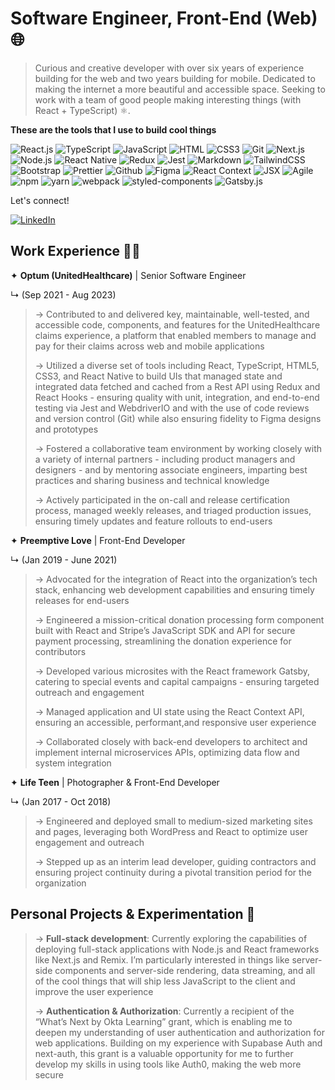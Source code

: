 # Software Engineer, Front-End (Web) 🌐

> Curious and creative developer with over six years of experience building for the web and two years building for mobile. Dedicated to making the internet a more beautiful and accessible space. Seeking to work with a team of good people making interesting things (with React + TypeScript) ⚛️.

**These are the tools that I use to build cool things**

![React.js](https://img.shields.io/badge/React.js-0081CB?style=flat-square&logo=react&logoColor=61DAFB)
![TypeScript](https://img.shields.io/badge/TypeScript-007ACC?style=flat-square&logo=typescript&logoColor=white)
![JavaScript](https://img.shields.io/badge/JavaScript-F7DF1E?style=flat-square&logo=javascript&logoColor=black)
![HTML](https://img.shields.io/badge/HTML5-E34F26?style=flat-square&logo=html5&logoColor=white)
![CSS3](https://img.shields.io/badge/CSS3-1572B6?style=flat-square&logo=css3&logoColor=white)
![Git](https://img.shields.io/badge/Git-F05032?style=flat-square&logo=git&logoColor=white)
![Next.js](https://img.shields.io/badge/Next.js-000000?style=flat-square&logo=next.js&logoColor=white)
![Node.js](https://img.shields.io/badge/Node.js-43853D?style=flat-square&logo=node.js&logoColor=white)
![React Native](https://img.shields.io/badge/React_Native-0081CB?style=flat-square&logo=react&logoColor=61DAFB)
![Redux](https://img.shields.io/badge/Redux-593D88?style=flat-square&logo=redux&logoColor=white)
![Jest](https://img.shields.io/badge/Jest-C21325?style=flat-square&logo=jest&logoColor=white)
![Markdown](https://img.shields.io/badge/Markdown-000000?style=flat-square&logo=markdown&logoColor=white)
![TailwindCSS](https://img.shields.io/badge/Tailwind_CSS-38B2AC?style=flat-square&logo=tailwind-css&logoColor=white)
![Bootstrap](https://img.shields.io/badge/Bootstrap-563D7C?style=flat-square&logo=bootstrap&logoColor=white)
![Prettier](https://img.shields.io/badge/Prettier-F7B93E?style=flat-square&logo=prettier&logoColor=white)
![Github](https://img.shields.io/badge/Github-181717?style=flat-square&logo=github&logoColor=white)
![Figma](https://img.shields.io/badge/Figma-F24E1E?style=flat-square&logo=figma&logoColor=white)
![React Context](https://img.shields.io/badge/React_Context-0081CB?style=flat-square&logo=react&logoColor=61DAFB)
![JSX](https://img.shields.io/badge/JSX-0081CB?style=flat-square&logo=react&logoColor=61DAFB)
![Agile](https://img.shields.io/badge/Agile-0095D5?style=flat-square&logo=jira-software&logoColor=white)
![npm](https://img.shields.io/badge/npm-CB3837?style=flat-square&logo=npm&logoColor=white)
![yarn](https://img.shields.io/badge/yarn-2C8EBB?style=flat-square&logo=yarn&logoColor=white)
![webpack](https://img.shields.io/badge/webpack-8DD6F9?style=flat-square&logo=webpack&logoColor=black)
![styled-components](https://img.shields.io/badge/styled_components-DB7093?style=flat-square&logo=styled-components&logoColor=white)
![Gatsby.js](https://img.shields.io/badge/Gatsby.js-663399?style=flat-square&logo=gatsby&logoColor=white)

Let's connect!

[![LinkedIn](https://img.shields.io/badge/LinkedIn-0077B5?style=flat-square&logo=linkedin&logoColor=white)](https://www.linkedin.com/in/joesanchezjr)

## Work Experience 👨‍💻

✦ **Optum (UnitedHealthcare)** | Senior Software Engineer 

↳ (Sep 2021 - Aug 2023)
> → Contributed to and delivered key, maintainable, well-tested, and accessible code, components, and features for the UnitedHealthcare claims experience, a platform that enabled members to manage and pay for their claims across web and mobile applications
>
> → Utilized a diverse set of tools including React, TypeScript, HTML5, CSS3, and React Native to build UIs that managed state and integrated data fetched and cached from a Rest API using Redux and React Hooks - ensuring quality with unit, integration, and end-to-end testing via Jest and WebdriverIO and with the use of code reviews and version control (Git) while also ensuring fidelity to Figma designs and prototypes
>
> → Fostered a collaborative team environment by working closely with a variety of internal partners - including product managers and designers - and by mentoring associate engineers, imparting best practices and sharing business and technical knowledge
>
> → Actively participated in the on-call and release certification process, managed weekly releases, and triaged production issues, ensuring timely updates and feature rollouts to end-users

✦ **Preemptive Love** | Front-End Developer 

↳ (Jan 2019 - June 2021)
> → Advocated for the integration of React into the organization’s tech stack, enhancing web development capabilities and ensuring timely releases for end-users
>
> → Engineered a mission-critical donation processing form component built with React and Stripe’s JavaScript SDK and API for secure payment processing, streamlining the donation experience for contributors
>
> → Developed various microsites with the React framework Gatsby, catering to special events and capital campaigns - ensuring targeted outreach and engagement
>
> → Managed application and UI state using the React Context API, ensuring an accessible, performant,and responsive user experience
>
> → Collaborated closely with back-end developers to architect and implement internal microservices APIs, optimizing data flow and system integration

✦ **Life Teen** | Photographer & Front-End Developer

↳  (Jan 2017 - Oct 2018)
> → Engineered and deployed small to medium-sized marketing sites and pages, leveraging both WordPress and React to optimize user engagement and outreach
>
> → Stepped up as an interim lead developer, guiding contractors and ensuring project continuity during a pivotal transition period for the organization

## Personal Projects & Experimentation 🧪
> → **Full-stack development**: Currently exploring the capabilities of deploying full-stack applications with Node.js and
React frameworks like Next.js and Remix. I’m particularly interested in things like server-side components and server-side rendering, data streaming, and all of the cool things that will ship less JavaScript to the client and improve the user experience
>
> → **Authentication & Authorization**: Currently a recipient of the “What’s Next by Okta Learning” grant, which is enabling me to deepen my understanding of user authentication and authorization for web applications. Building on my experience with Supabase Auth and next-auth, this grant is a valuable opportunity for me to further develop my skills in using tools like Auth0, making the web more secure
